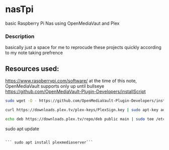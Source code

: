 # nasTpi
basic Raspberry Pi Nas using OpenMediaVaut and Plex

### Description
basically just a space for me to reprocude these projects quickly according to my note taking prefrence

## Resources used:
https://www.raspberrypi.com/software/ at the time of this note, OpenMediaVault supports only up until bullseye
https://github.com/OpenMediaVault-Plugin-Developers/installScript
```bash
sudo wget -O - https://github.com/OpenMediaVault-Plugin-Developers/installScript/raw/master/install | sudo bash
```

```bash
curl https://downloads.plex.tv/plex-keys/PlexSign.key | sudo apt-key add -
```

```bash
echo deb https://downloads.plex.tv/repo/deb public main | sudo tee /etc/apt/sources.list.d/plexmediaserver.list```

```
sudo apt update
```

``` sudo apt install plexmediaserver```
